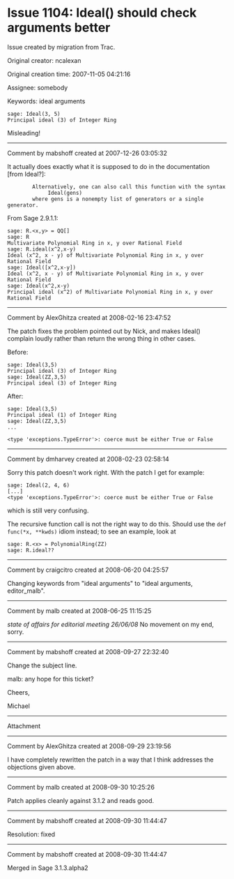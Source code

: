 # Issue 1104: Ideal() should check arguments better

Issue created by migration from Trac.

Original creator: ncalexan

Original creation time: 2007-11-05 04:21:16

Assignee: somebody

Keywords: ideal arguments


```
sage: Ideal(3, 5)
Principal ideal (3) of Integer Ring
```


Misleading!


---

Comment by mabshoff created at 2007-12-26 03:05:32

It actually does exactly what it is supposed to do in the documentation [from Ideal?]:

```
        Alternatively, one can also call this function with the syntax
             Ideal(gens)
        where gens is a nonempty list of generators or a single generator.
```

From Sage 2.9.1.1:

```
sage: R.<x,y> = QQ[]
sage: R
Multivariate Polynomial Ring in x, y over Rational Field
sage: R.ideal(x^2,x-y)
Ideal (x^2, x - y) of Multivariate Polynomial Ring in x, y over Rational Field
sage: Ideal([x^2,x-y])
Ideal (x^2, x - y) of Multivariate Polynomial Ring in x, y over Rational Field
sage: Ideal(x^2,x-y)
Principal ideal (x^2) of Multivariate Polynomial Ring in x, y over Rational Field
```



---

Comment by AlexGhitza created at 2008-02-16 23:47:52

The patch fixes the problem pointed out by Nick, and makes Ideal() complain loudly rather than return the wrong thing in other cases.

Before:


```
sage: Ideal(3,5)
Principal ideal (3) of Integer Ring
sage: Ideal(ZZ,3,5)
Principal ideal (3) of Integer Ring
```


After:


```
sage: Ideal(3,5)
Principal ideal (1) of Integer Ring
sage: Ideal(ZZ,3,5)
...

<type 'exceptions.TypeError'>: coerce must be either True or False
```



---

Comment by dmharvey created at 2008-02-23 02:58:14

Sorry this patch doesn't work right. With the patch I get for example:

```
sage: Ideal(2, 4, 6)
[...]
<type 'exceptions.TypeError'>: coerce must be either True or False
```

which is still very confusing.

The recursive function call is not the right way to do this. Should use the `def func(*x, **kwds)` idiom instead; to see an example, look at

```
sage: R.<x> = PolynomialRing(ZZ)
sage: R.ideal??
```



---

Comment by craigcitro created at 2008-06-20 04:25:57

Changing keywords from "ideal arguments" to "ideal arguments, editor_malb".


---

Comment by malb created at 2008-06-25 11:15:25

*state of affairs for editorial meeting 26/06/08*
No movement on my end, sorry.


---

Comment by mabshoff created at 2008-09-27 22:32:40

Change the subject line. 

malb: any hope for this ticket?

Cheers,

Michael


---

Attachment


---

Comment by AlexGhitza created at 2008-09-29 23:19:56

I have completely rewritten the patch in a way that I think addresses the objections given above.


---

Comment by malb created at 2008-09-30 10:25:26

Patch applies cleanly against 3.1.2 and reads good.


---

Comment by mabshoff created at 2008-09-30 11:44:47

Resolution: fixed


---

Comment by mabshoff created at 2008-09-30 11:44:47

Merged in Sage 3.1.3.alpha2
